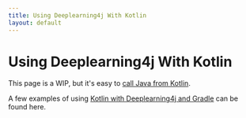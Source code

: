 ```yaml
---
title: Using Deeplearning4j With Kotlin
layout: default
---
```


# Using Deeplearning4j With Kotlin

This page is a WIP, but it's easy to [call Java from Kotlin](https://kotlinlang.org/docs/reference/java-interop.html). 

A few examples of using [Kotlin with Deeplearning4j and Gradle](https://github.com/deeplearning4j/dl4j-examples/tree/master/dl4j-examples/src/main/kotlin/org/deeplearning4j/examples/feedforward/mnist) can be found here. 
